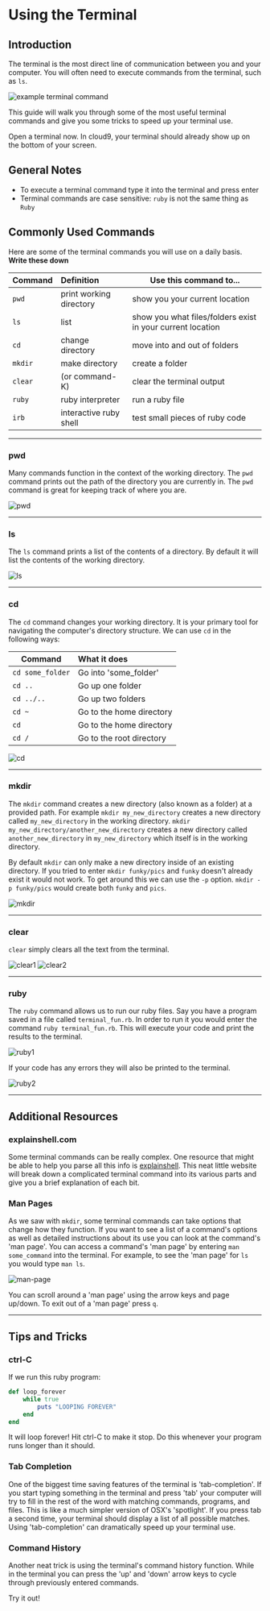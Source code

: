 # Using the Terminal

## Introduction

The terminal is the most direct line of communication between you and your computer. You will often need to execute commands from the terminal, such as `ls`.

![example terminal command](./assets/example_terminal_command.png)

This guide will walk you through some of the most useful terminal commands and give you some tricks to speed up your terminal use.

Open a terminal now. In cloud9, your terminal should already show up on the bottom of your screen.

## General Notes

- To execute a terminal command type it into the terminal and press enter
- Terminal commands are case sensitive: `ruby` is not the same thing as `Ruby`

## Commonly Used Commands

Here are some of the terminal commands you will use on a daily basis. **Write these down**

 Command | Definition              | Use this command to...
 ------- |:------------------------|------------------------------
 `pwd`   | print working directory | show you your current location
 `ls`    | list                    | show you what files/folders exist in your current location
 `cd`    | change directory        | move into and out of folders
 `mkdir` | make directory          | create a folder
 `clear` | (or command-K)          | clear the terminal output
 `ruby`  | ruby interpreter        | run a ruby file
 `irb`   | interactive ruby shell  | test small pieces of ruby code

---
### pwd

Many commands function in the context of the working directory. The `pwd` command prints out the path of the directory you are currently in. The `pwd` command is great for keeping track of where you are.

![pwd](./assets/pwd.png)

---
### ls

The `ls` command prints a list of the contents of a directory. By default it will list the contents of the working directory.

![ls](./assets/ls.png)

---
### cd

The `cd` command changes your working directory. It is your primary tool for navigating the computer's directory structure. We can use `cd` in the following ways:

 Command          | What it does
 ---------------- |:------------------------
 `cd some_folder` | Go into 'some_folder'
 `cd ..`          | Go up one folder
 `cd ../..`       | Go up two folders
 `cd ~`           | Go to the home directory
 `cd`             | Go to the home directory
 `cd /`           | Go to the root directory


![cd](./assets/cd.png)

---
### mkdir

The `mkdir` command creates a new directory (also known as a folder) at a provided path. For example `mkdir my_new_directory` creates a new directory called `my_new_directory` in the working directory. `mkdir my_new_directory/another_new_directory` creates a new directory called `another_new_directory` in `my_new_directory` which itself is in the working directory.

By default `mkdir` can only make a new directory inside of an existing directory. If you tried to enter `mkdir funky/pics` and `funky` doesn't already exist it would not work. To get around this we can use the `-p` option. `mkdir -p funky/pics` would create both `funky` and `pics`.

![mkdir](./assets/mkdir.png)

---
### clear

`clear` simply clears all the text from the terminal.

![clear1](./assets/clear1.png)
![clear2](./assets/clear2.png)

---
### ruby

The `ruby` command allows us to run our ruby files. Say you have a program saved in a file called `terminal_fun.rb`. In order to run it you would enter the command `ruby terminal_fun.rb`. This will execute your code and print the results to the terminal.

![ruby1](./assets/ruby1.png)

If your code has any errors they will also be printed to the terminal.

![ruby2](./assets/ruby2.png)

---
## Additional Resources

### explainshell.com

Some terminal commands can be really complex. One resource that might be able to help you parse all this info is [explainshell](http://www.explainshell.com). This neat little website will break down a complicated terminal command into its various parts and give you a brief explanation of each bit.

### Man Pages

As we saw with `mkdir`, some terminal commands can take options that change how they function. If you want to see a list of a command's options as well as detailed instructions about its use you can look at the command's 'man page'. You can access a command's 'man page' by entering `man some_command` into the terminal. For example, to see the 'man page' for `ls` you would type `man ls`.

![man-page](./assets/man-page.png)

You can scroll around a 'man page' using the arrow keys and page up/down. To exit out of a 'man page' press `q`.

---
## Tips and Tricks
### ctrl-C

If we run this ruby program:

```ruby
def loop_forever
    while true
        puts "LOOPING FOREVER"
    end
end

```

It will loop forever! Hit ctrl-C to make it stop. Do this whenever your program runs longer than it should.

### Tab Completion

One of the biggest time saving features of the terminal is 'tab-completion'. If you start typing something in the terminal and press 'tab' your computer will try to fill in the rest of the word with matching commands, programs, and files. This is like a much simpler version of OSX's 'spotlight'. If you press tab a second time, your terminal should display a list of all possible matches. Using 'tab-completion' can dramatically speed up your terminal use.

### Command History

Another neat trick is using the terminal's command history function. While in the terminal you can press the 'up' and 'down' arrow keys to cycle through previously entered commands.

Try it out!
